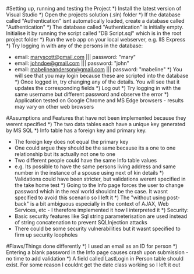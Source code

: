 #Setting up, running and testing the Project
*) Install the latest version of Visual Studio
*) Open the projects solution (.sln) folder
*) If the database called "Authentication" isnt automatically loaded, create a database called "Authentication"
*) The database called "Authentication" is initially empty. Initialise it by running the script called "DB Script.sql" which is in the root project folder
*) Run the web app on your local webserver, e.g. IIS Express
*) Try logging in with any of the persons in the database:
   - email: maryscott@gmail.com			|||	password: "mary"
   - email: johndoe@gmail.com			||| password: "john"
   - email: mabelineanderson@gmail.com	||| password: "mabeline"
*) You will see that you may login because these are scripted into the database
*) Once logged in, try changing any of the details. You will see that it updates the corresponding fields
*) Log out
*) Try logging in with the same username but different password and observe the error
*) Application tested on Google Chrome and MS Edge browsers - results may vary on other web browsers

#Assumptions and Features that have not been implemented because they werent specified
*) The two data tables each have a unique key generated by MS SQL
*) Info table has a foreign key and primary key.
   - The foreign key does not equal the primary key
   - One could argue they should be the same because its a one to one relationship but its actually not one to one
   - Two different people could have the same Info table values
   - e.g. Its possible to have the same persons living address and same number in the instance of a spouse using next of kin details
*) Validations could have been stricter, but validations werent specified in the take home test
*) Going to the Info page forces the user to change password which in the real world shouldnt be the case. It wasnt specified to avoid this scenario so I left it
*) The "without using post-back" is a bit ambiguous especially in the context of AJAX, Web Services, etc - I therefore implemented it how I interpreted it
*) Security:
   - Basic security features like Sql string parameterisation are used instead of string concatenation to prevent SQLInjection attacks
   - There could be some security vulnerabilities but it wasnt specified to firm up security loopholes
     
#Flaws/Things done differently
*) I used an email as an ID for person
*) Entering a blank password in the Info page causes crash upon submission - no time to add validation
*) A field called LastLogin in Person table should exist. For some reason I couldnt get the date class working so I left it out